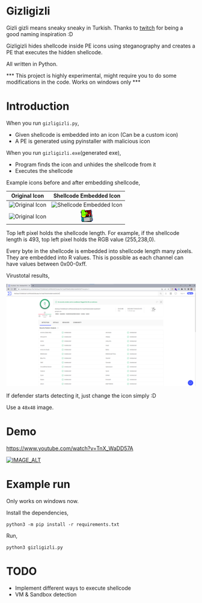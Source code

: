 # Gizligizli

Gizli gizli means sneaky sneaky in Turkish. Thanks to [twitch](https://www.youtube.com/watch?v=42b6JGSbaAo&t=258s) for being a good naming inspiration :D 

Gizligizli hides shellcode inside PE icons using steganography and creates a PE that executes the hidden shellcode. 

All written in Python. 

*** This project is highly experimental, might require you to do some modifications in the code. Works on windows only ***

# Introduction

When you run `gizligizli.py`, 

- Given shellcode is embedded into an icon (Can be a custom icon)
- A PE is generated using pyinstaller with malicious icon

When you run `gizligizli.exe`(generated exe),

- Program finds the icon and unhides the shellcode from it
- Executes the shellcode


Example icons before and after embedding shellcode,

Original Icon              |  Shellcode Embedded Icon
:-------------------------:|:-------------------------:
![Original Icon](images/default.ico "Original Icon")    |   ![Shellcode Embedded Icon](images/default_embedded.ico "Shellcode Embedded Icon")
![Original Icon](images/test.png "Original Icon")   |   ![Shellcode Embedded Icon](images/test_embedded.png "Shellcode Embedded Icon")




Top left pixel holds the shellcode length. For example, if the shellcode length is 493, top left pixel holds the RGB value (255,238,0). 

Every byte in the shellcode is embedded into shellcode length many pixels.  They are embedded into R values. This is possible as each channel can have values between 0x00-0xff.

Virustotal results,

![Virustotal](images/virustotal.png)

If defender starts detecting it, just change the icon simply :D 

Use a `48x48` image.


# Demo

https://www.youtube.com/watch?v=TnX_WaDD57A

[![IMAGE_ALT](https://img.youtube.com/vi/TnX_WaDD57A/0.jpg)](https://www.youtube.com/watch?v=TnX_WaDD57A)



# Example run

Only works on windows now.

Install the dependencies,
```
python3 -m pip install -r requirements.txt
```

Run,
```
python3 gizligizli.py
```

# TODO

- Implement different ways to execute shellcode
- VM & Sandbox detection